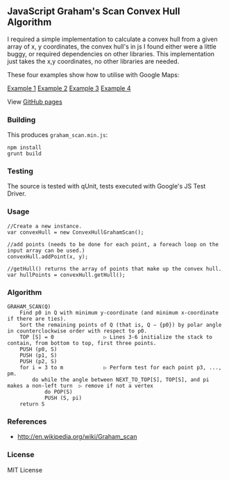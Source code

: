 ## JavaScript Graham's Scan Convex Hull Algorithm

I required a simple implementation to calculate a convex hull from a given array of x, y coordinates,
the convex hull's in js I found either were a little buggy, or required dependencies on other libraries.
This implementation just takes the x,y coordinates, no other libraries are needed.

These four examples show how to utilise with Google Maps:

[Example 1](http://brian3kb.github.io/graham_scan_js/pages/gmaps_example1.html)
[Example 2](http://brian3kb.github.io/graham_scan_js/pages/gmaps_example2.html)
[Example 3](http://brian3kb.github.io/graham_scan_js/pages/gmaps_example3.html)
[Example 4](http://brian3kb.github.io/graham_scan_js/pages/gmaps_example4.html)

View [GitHub pages](http://brian3kb.github.io/graham_scan_js)

### Building

This produces `graham_scan.min.js`:

	npm install
	grunt build

### Testing

The source is tested with qUnit, tests executed with Google's JS Test Driver.

### Usage

    //Create a new instance.
    var convexHull = new ConvexHullGrahamScan();

    //add points (needs to be done for each point, a foreach loop on the input array can be used.)
    convexHull.addPoint(x, y);

    //getHull() returns the array of points that make up the convex hull.
    var hullPoints = convexHull.getHull();
    
### Algorithm

	GRAHAM_SCAN(Q)
	    Find p0 in Q with minimum y-coordinate (and minimum x-coordinate if there are ties).
	    Sort the remaining points of Q (that is, Q − {p0}) by polar angle in counterclockwise order with respect to p0.
	    TOP [S] = 0                ▷ Lines 3-6 initialize the stack to contain, from bottom to top, first three points.
	    PUSH (p0, S)
	    PUSH (p1, S)
	    PUSH (p2, S)
	    for i = 3 to m             ▷ Perform test for each point p3, ..., pm.
	        do while the angle between NEXT_TO_TOP[S], TOP[S], and pi makes a non-left turn  ▷ remove if not a vertex
	            do POP(S)
	            PUSH (S, pi)
	    return S

### References
* http://en.wikipedia.org/wiki/Graham_scan

### License

MIT License



